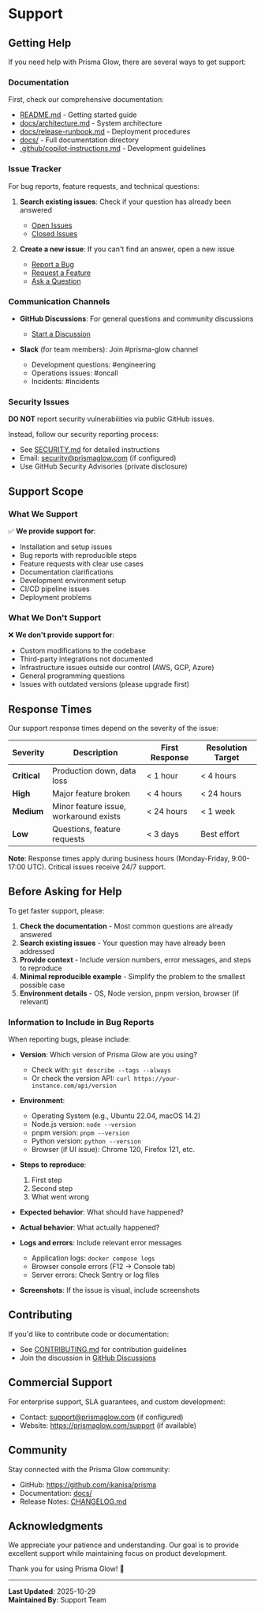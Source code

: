 # Support

## Getting Help

If you need help with Prisma Glow, there are several ways to get support:

### Documentation

First, check our comprehensive documentation:
- [README.md](README.md) - Getting started guide
- [docs/architecture.md](docs/architecture.md) - System architecture
- [docs/release-runbook.md](docs/release-runbook.md) - Deployment procedures
- [docs/](docs/) - Full documentation directory
- [.github/copilot-instructions.md](.github/copilot-instructions.md) - Development guidelines

### Issue Tracker

For bug reports, feature requests, and technical questions:

1. **Search existing issues**: Check if your question has already been answered
   - [Open Issues](https://github.com/ikanisa/prisma/issues)
   - [Closed Issues](https://github.com/ikanisa/prisma/issues?q=is%3Aissue+is%3Aclosed)

2. **Create a new issue**: If you can't find an answer, open a new issue
   - [Report a Bug](https://github.com/ikanisa/prisma/issues/new?template=bug_report.md)
   - [Request a Feature](https://github.com/ikanisa/prisma/issues/new?template=feature_request.md)
   - [Ask a Question](https://github.com/ikanisa/prisma/issues/new?template=question.md)

### Communication Channels

- **GitHub Discussions**: For general questions and community discussions
  - [Start a Discussion](https://github.com/ikanisa/prisma/discussions)

- **Slack** (for team members): Join #prisma-glow channel
  - Development questions: #engineering
  - Operations issues: #oncall
  - Incidents: #incidents

### Security Issues

**DO NOT** report security vulnerabilities via public GitHub issues.

Instead, follow our security reporting process:
- See [SECURITY.md](SECURITY.md) for detailed instructions
- Email: security@prismaglow.com (if configured)
- Use GitHub Security Advisories (private disclosure)

## Support Scope

### What We Support

✅ **We provide support for**:
- Installation and setup issues
- Bug reports with reproducible steps
- Feature requests with clear use cases
- Documentation clarifications
- Development environment setup
- CI/CD pipeline issues
- Deployment problems

### What We Don't Support

❌ **We don't provide support for**:
- Custom modifications to the codebase
- Third-party integrations not documented
- Infrastructure issues outside our control (AWS, GCP, Azure)
- General programming questions
- Issues with outdated versions (please upgrade first)

## Response Times

Our support response times depend on the severity of the issue:

| Severity | Description | First Response | Resolution Target |
|----------|-------------|----------------|-------------------|
| **Critical** | Production down, data loss | < 1 hour | < 4 hours |
| **High** | Major feature broken | < 4 hours | < 24 hours |
| **Medium** | Minor feature issue, workaround exists | < 24 hours | < 1 week |
| **Low** | Questions, feature requests | < 3 days | Best effort |

**Note**: Response times apply during business hours (Monday-Friday, 9:00-17:00 UTC). Critical issues receive 24/7 support.

## Before Asking for Help

To get faster support, please:

1. **Check the documentation** - Most common questions are already answered
2. **Search existing issues** - Your question may have already been addressed
3. **Provide context** - Include version numbers, error messages, and steps to reproduce
4. **Minimal reproducible example** - Simplify the problem to the smallest possible case
5. **Environment details** - OS, Node version, pnpm version, browser (if relevant)

### Information to Include in Bug Reports

When reporting bugs, please include:

- **Version**: Which version of Prisma Glow are you using?
  - Check with: `git describe --tags --always`
  - Or check the version API: `curl https://your-instance.com/api/version`

- **Environment**:
  - Operating System (e.g., Ubuntu 22.04, macOS 14.2)
  - Node.js version: `node --version`
  - pnpm version: `pnpm --version`
  - Python version: `python --version`
  - Browser (if UI issue): Chrome 120, Firefox 121, etc.

- **Steps to reproduce**:
  1. First step
  2. Second step
  3. What went wrong

- **Expected behavior**: What should have happened?

- **Actual behavior**: What actually happened?

- **Logs and errors**: Include relevant error messages
  - Application logs: `docker compose logs`
  - Browser console errors (F12 → Console tab)
  - Server errors: Check Sentry or log files

- **Screenshots**: If the issue is visual, include screenshots

## Contributing

If you'd like to contribute code or documentation:
- See [CONTRIBUTING.md](CONTRIBUTING.md) for contribution guidelines
- Join the discussion in [GitHub Discussions](https://github.com/ikanisa/prisma/discussions)

## Commercial Support

For enterprise support, SLA guarantees, and custom development:
- Contact: support@prismaglow.com (if configured)
- Website: https://prismaglow.com/support (if available)

## Community

Stay connected with the Prisma Glow community:
- GitHub: https://github.com/ikanisa/prisma
- Documentation: [docs/](docs/)
- Release Notes: [CHANGELOG.md](CHANGELOG.md)

## Acknowledgments

We appreciate your patience and understanding. Our goal is to provide excellent support while maintaining focus on product development.

Thank you for using Prisma Glow! 🚀

---

**Last Updated**: 2025-10-29  
**Maintained By**: Support Team
